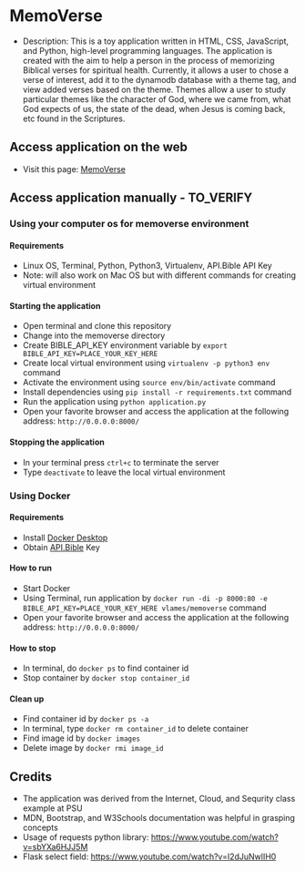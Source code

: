 # MemoVerse

* Description: This is a toy application written in HTML, CSS, JavaScript, and Python, high-level programming languages. The application is created with the aim to help a person in the process of memorizing Biblical verses for spiritual health. Currently, it allows a user to chose a verse of interest, add it to the dynamodb database with a theme tag, and view added verses based on the theme. Themes allow a user to study particular themes like the character of God, where we came from, what God expects of us, the state of the dead, when Jesus is coming back, etc found in the Scriptures.

## Access application on the web
* Visit this page: [MemoVerse](https://memoverse.herokuapp.com/)


## Access application manually - TO_VERIFY

### Using your computer os for memoverse environment

#### Requirements
* Linux OS, Terminal, Python, Python3, Virtualenv, API.Bible API Key
* Note: will also work on Mac OS but with different commands for creating virtual environment
#### Starting the application
* Open terminal and clone this repository
* Change into the memoverse directory
* Create BIBLE_API_KEY environment variable by ```export BIBLE_API_KEY=PLACE_YOUR_KEY_HERE```
* Create local virtual environment using ```virtualenv -p python3 env``` command
* Activate the environment using ```source env/bin/activate``` command
* Install dependencies using ```pip install -r requirements.txt``` command
* Run the application using ```python application.py```
* Open your favorite browser and access the application at the following address: ```http://0.0.0.0:8000/```
#### Stopping the application
* In your terminal press ```ctrl+c``` to terminate the server
* Type ```deactivate``` to leave the local virtual environment


### Using Docker

#### Requirements
* Install [Docker Desktop](https://www.docker.com/products/docker-desktop)
* Obtain [API.Bible](https://scripture.api.bible/signup) Key
#### How to run
* Start Docker
* Using Terminal, run application by ```docker run -di -p 8000:80 -e BIBLE_API_KEY=PLACE_YOUR_KEY_HERE vlames/memoverse``` command
* Open your favorite browser and access the application at the following address: ```http://0.0.0.0:8000/``` 
#### How to stop
* In terminal, do ```docker ps``` to find container id
* Stop container by ```docker stop container_id```
#### Clean up
* Find container id by ```docker ps -a```
* In terminal, type ```docker rm container_id``` to delete container
* Find image id by ```docker images```
* Delete image by ```docker rmi image_id```

## Credits

* The application was derived from the Internet, Cloud, and Sequrity class example at PSU
* MDN, Bootstrap, and W3Schools documentation was helpful in grasping concepts
* Usage of requests python library: https://www.youtube.com/watch?v=sbYXa6HJJ5M
* Flask select field: https://www.youtube.com/watch?v=I2dJuNwlIH0
